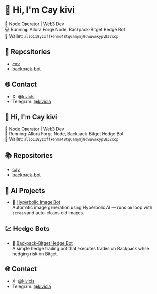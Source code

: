 # 👋 Hi, I'm Cay kivi

🧠 Node Operator | Web3 Dev  
💻 Running: Allora Forge Node, Backpack-Bitget Hedge Bot  
🔑 Wallet: `allo118yzxffkenms48tq6amgmj9dwuvmkypv832xcp`

## 🧰 Repositories
- [cay](https://github.com/kivica/cay)
- [backpack-bot](https://github.com/kivica/backpack-bot)

## 🌐 Contact
- X: [@kivicls](https://x.com/kivicls)
- Telegram: [@kivicla](https://t.me/kivicla)

## 👋 Hi, I'm Cay kivi

💬 Node Operator | Web3 Dev  
📘 Running: Allora Forge Node, Backpack-Bitget Hedge Bot  
🔑 Wallet: `allo118yzxffkenms48tq6amgmj9dwuvmkypv832xcp`

## 📚 Repositories

- [cay](https://github.com/kivica/cay)
- [backpack-bot](https://github.com/kivica/backpack-bot)

## 🧠 AI Projects

- 🤖 [Hyperbolic Image Bot](https://github.com/kivica/hyperbolic-bot)  
  Automatic image generation using Hyperbolic AI — runs on loop with `screen` and auto-cleans old images.

## 💹 Hedge Bots

- 💱 [Backpack-Bitget Hedge Bot](https://github.com/kivica/backpack-bot)  
  A simple hedge trading bot that executes trades on Backpack while hedging risk on Bitget.

## 🌐 Contact

- X: [@kivicls](https://x.com/kivicls)  
- Telegram: [@kivicla](https://t.me/kivicla)
